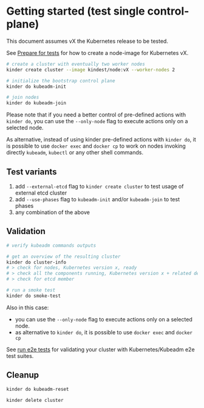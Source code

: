 # Getting started (test single control-plane)

This document assumes vX the Kubernetes release to be tested.

See [Prepare for tests](prepare-for-tests.md) for how to create a node-image for Kubernetes vX.

```bash
# create a cluster with eventually two worker nodes
kinder create cluster --image kindest/node:vX --worker-nodes 2

# initialize the bootstrap control plane
kinder do kubeadm-init

# join nodes
kinder do kubeadm-join
```

Please note that if you need a better control of pre-defined actions with `kinder do`, you can use
the `--only-node` flag to execute actions only on a selected node.

As alternative, instead of using kinder pre-defined actions with `kinder do`, it is possible to
use `docker exec` and `docker cp` to work on nodes invoking directly `kubeadm`, `kubectl` or
any other shell commands.

## Test variants

1. add `--external-etcd` flag to `kinder create cluster` to test usage of external etcd cluster
2. add `--use-phases` flag to `kubeadm-init` and/or `kubeadm-join` to test phases
3. any combination of the above

## Validation

```bash
# verify kubeadm commands outputs

# get an overview of the resulting cluster
kinder do cluster-info
# > check for nodes, Kubernetes version x, ready
# > check all the components running, Kubernetes version x + related dependencies
# > check for etcd member

# run a smoke test
kinder do smoke-test
```

Also in this case:

- you can use the `--only-node` flag to execute actions only on a selected node.
- as alternative to `kinder do`, it is possible to use `docker exec` and `docker cp`

See [run e2e tests](e2e-test.md) for validating your cluster with Kubernetes/Kubeadm e2e test suites.

## Cleanup

```bash
kinder do kubeadm-reset

kinder delete cluster
```

